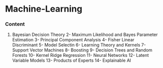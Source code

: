 # Machine-Learning
### Content
1) Bayesian Decision Theory
2- Maximum Likelihood and Bayes Parameter Estimation
3- Principal Component Analysis
4- Fisher Linear Discriminant
5- Model Selectin
6- Learning Theory and Kernels
7- Support Vector Machines
8- Boosting
9- Decision Trees and Random Forests
10- Kernel Ridge Regression
11- Neural Networks
12- Latent Variable Models
13- Products of Experts
14- Explainable AI

